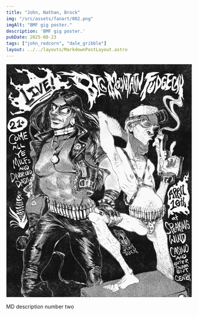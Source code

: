 ```yaml
---
title: "John, Nathan, Brock"
img: "/src/assets/fanart/002.png"
imgAlt: "BMF gig poster."
description: 'BMF gig poster.'
pubDate: 2025-08-23
tags: ["john_redcorn", "dale_gribble"]
layout: ../../layouts/MarkdownPostLayout.astro
---
```


![fdsa](/src/assets/fanart/002.png "fdsa")

MD description number two